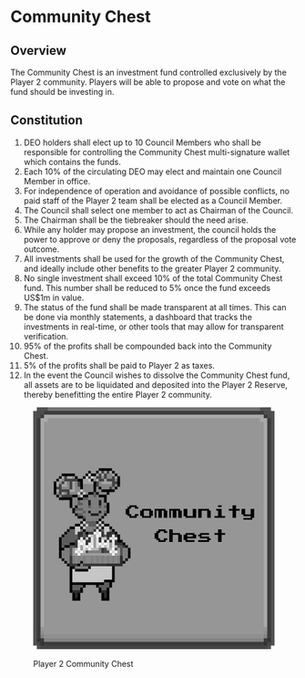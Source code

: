 # Community Chest

## Overview

The Community Chest is an investment fund controlled exclusively by the Player 2 community. Players will be able to propose and vote on what the fund should be investing in.

## Constitution

1. DEO holders shall elect up to 10 Council Members who shall be responsible for controlling the Community Chest multi-signature wallet which contains the funds.
2. Each 10% of the circulating DEO may elect and maintain one Council Member in office.
3. For independence of operation and avoidance of possible conflicts, no paid staff of the Player 2 team shall be elected as a Council Member.
4. The Council shall select one member to act as Chairman of the Council.
5. The Chairman shall be the tiebreaker should the need arise.
6. While any holder may propose an investment, the council holds the power to approve or deny the proposals, regardless of the proposal vote outcome.
7. All investments shall be used for the growth of the Community Chest, and ideally include other benefits to the greater Player 2 community.
8. No single investment shall exceed 10% of the total Community Chest fund. This number shall be reduced to 5% once the fund exceeds US$1m in value.
9. The status of the fund shall be made transparent at all times. This can be done via monthly statements, a dashboard that tracks the investments in real-time, or other tools that may allow for transparent verification.
10. 95% of the profits shall be compounded back into the Community Chest.
11. 5% of the profits shall be paid to Player 2 as taxes.
12. In the event the Council wishes to dissolve the Community Chest fund, all assets are to be liquidated and deposited into the Player 2 Reserve, thereby benefitting the entire Player 2 community.

<figure><img src="../../.gitbook/assets/23_01_15_community_chest.png" alt=""><figcaption><p>Player 2 Community Chest</p></figcaption></figure>

